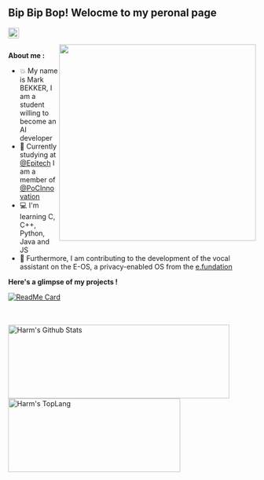[gmail]: mailto:RedGinor@gmail.com

<h2>Bip Bip Bop! Welocme to my peronal page</h2>

[<img align="left" alt="RedGinor | Email" width="22px" src="https://image.flaticon.com/icons/svg/732/732200.svg" />][gmail]

</br>
</br>

<img align='right' src="https://i.pinimg.com/originals/6b/cd/f2/6bcdf2799bc8300f6684fe9b432c2c5b.gif" width="400">

**About me :**

- 💥 My name is Mark BEKKER, I am a student willing to become an AI developer
- 🎫 Currently studying at [@Epitech](https://www.epitech.eu/) I am a member of [@PoCInnovation](https://github.com/PoCInnovation)
- 💻 I'm learning C, C++, Python, Java and JS
- 🔐 Furthermore, I am contributing to the development of the vocal assistant on the E-OS,
        a privacy-enabled OS from the [e.fundation](https://e.foundation/)

**Here's a glimpse of my projects !**

[![ReadMe Card](https://github-readme-stats.vercel.app/api/pin/?username=RedGinor&repo=Cib&theme=radical&hide_border=false)](https://github.com/RedGinor/Cib)

</br>
</br>

<div style="-webkit-column-count: 2; -moz-column-count: 2; column-count: 2; -webkit-column-rule: 1px dotted #e0e0e0; -moz-column-rule: 1px dotted #e0e0e0; column-rule: 1px dotted #e0e0e0;">
    <div style="display: inline-block;">
        <img width="450" height="150" img align="left" alt="Harm's Github Stats" src="https://github-readme-stats.vercel.app/api?username=RedGinor&theme=radical&show_icons=true&include_all_commits=true&count_private=true&hide_border=false&hide=issues" class="responsive" />
    </div>
    <div style="display: inline-block;">
        <img width="350" height="150" img align="center" alt="Harm's TopLang" src="https://github-readme-stats.vercel.app/api/top-langs/?username=RedGinor&theme=radical&hide_border=false&layout=compact&count_private=true" class="responsive"/>
    </div>
</div>

<br/>
